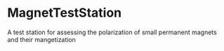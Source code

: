# MagnetTestStation
A test station for assessing the polarization of small permanent magnets and their mangetization
